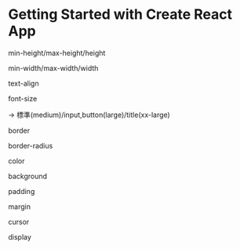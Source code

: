 # Getting Started with Create React App

min-height/max-height/height

min-width/max-width/width

text-align

font-size

→ 標準(medium)/input,button(large)/title(xx-large)

border

border-radius

color

background

padding

margin

cursor

display
